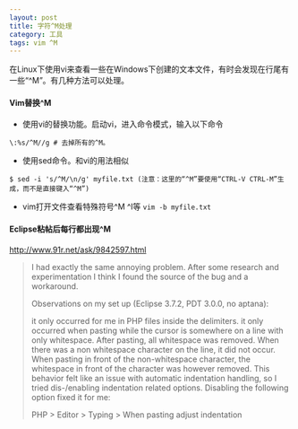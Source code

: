 ```yaml
---
layout: post
title: 字符^M处理
category: 工具 
tags: vim ^M 
---
```


在Linux下使用vi来查看一些在Windows下创建的文本文件，有时会发现在行尾有一些“^M”。有几种方法可以处理。

#### Vim替换^M 
* 使用vi的替换功能。启动vi，进入命令模式，输入以下命令
```
\:%s/^M//g # 去掉所有的^M。
```
* 使用sed命令。和vi的用法相似
```
$ sed -i 's/^M/\n/g' myfile.txt (注意：这里的“^M”要使用“CTRL-V CTRL-M”生成，而不是直接键入“^M”)
```
* vim打开文件查看特殊符号^M ^I等 ```vim -b myfile.txt```


#### Eclipse粘帖后每行都出现^M
http://www.91r.net/ask/9842597.html
> I had exactly the same annoying problem. After some research and experimentation I think I found the source of the bug and a workaround.
> 
> Observations on my set up (Eclipse 3.7.2, PDT 3.0.0, no aptana):
> 
> it only occurred for me in PHP files inside the <?php ?> delimiters.
> it only occurred when pasting while the cursor is somewhere on a line with only whitespace. After pasting, all whitespace was removed.
> When there was a non whitespace character on the line, it did not occur. When pasting in front of the non-whitespace character, the whitespace in front of the character was however removed.
> This behavior felt like an issue with automatic indentation handling, so I tried dis-/enabling indentation related options. Disabling the following option fixed it for me:
> 
> PHP > Editor > Typing > When pasting adjust indentation
